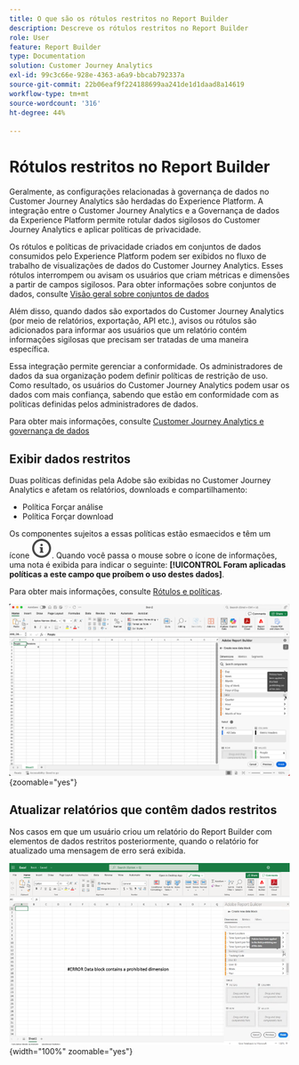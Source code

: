 ```yaml
---
title: O que são os rótulos restritos no Report Builder
description: Descreve os rótulos restritos no Report Builder
role: User
feature: Report Builder
type: Documentation
solution: Customer Journey Analytics
exl-id: 99c3c66e-928e-4363-a6a9-bbcab792337a
source-git-commit: 22b06eaf9f224188699aa241de1d1daad8a14619
workflow-type: tm+mt
source-wordcount: '316'
ht-degree: 44%

---
```


# Rótulos restritos no Report Builder

Geralmente, as configurações relacionadas à governança de dados no Customer Journey Analytics são herdadas do Experience Platform. A integração entre o Customer Journey Analytics e a Governança de dados da Experience Platform permite rotular dados sigilosos do Customer Journey Analytics e aplicar políticas de privacidade.

Os rótulos e políticas de privacidade criados em conjuntos de dados consumidos pelo Experience Platform podem ser exibidos no fluxo de trabalho de visualizações de dados do Customer Journey Analytics. Esses rótulos interrompem ou avisam os usuários que criam métricas e dimensões a partir de campos sigilosos. Para obter informações sobre conjuntos de dados, consulte [Visão geral sobre conjuntos de dados](https://experienceleague.adobe.com/en/docs/experience-platform/catalog/datasets/overview)

Além disso, quando dados são exportados do Customer Journey Analytics (por meio de relatórios, exportação, API etc.), avisos ou rótulos são adicionados para informar aos usuários que um relatório contém informações sigilosas que precisam ser tratadas de uma maneira específica.

Essa integração permite gerenciar a conformidade. Os administradores de dados da sua organização podem definir políticas de restrição de uso. Como resultado, os usuários do Customer Journey Analytics podem usar os dados com mais confiança, sabendo que estão em conformidade com as políticas definidas pelos administradores de dados.

Para obter mais informações, consulte [Customer Journey Analytics e governança de dados](https://experienceleague.adobe.com/en/docs/analytics-platform/using/cja-privacy/privacy-overview)

## Exibir dados restritos

Duas políticas definidas pela Adobe são exibidas no Customer Journey Analytics e afetam os relatórios, downloads e compartilhamento:

* Política Forçar análise
* Política Forçar download

Os componentes sujeitos a essas políticas estão esmaecidos e têm um ícone ![InfoOutline](/help/assets/icons/InfoOutline.svg). Quando você passa o mouse sobre o ícone de informações, uma nota é exibida para indicar o seguinte: **[!UICONTROL Foram aplicadas políticas a este campo que proíbem o uso destes dados]**.

Para obter mais informações, consulte [Rótulos e políticas](https://experienceleague.adobe.com/en/docs/analytics-platform/using/cja-dataviews/data-governance).


![A nota de política indicando uso proibido de dados.](assets/restricted-label.png){zoomable="yes"}


## Atualizar relatórios que contêm dados restritos

Nos casos em que um usuário criou um relatório do Report Builder com elementos de dados restritos posteriormente, quando o relatório for atualizado uma mensagem de erro será exibida.

![A mensagem de erro exibida após os elementos de dados serem restritos posteriormente.](assets/error-restricted-data.png){width="100%" zoomable="yes"}
